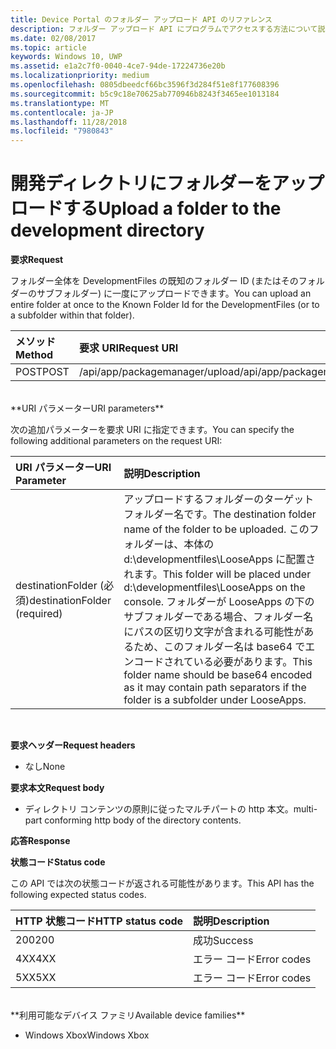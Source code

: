 ```yaml
---
title: Device Portal のフォルダー アップロード API のリファレンス
description: フォルダー アップロード API にプログラムでアクセスする方法について説明します。
ms.date: 02/08/2017
ms.topic: article
keywords: Windows 10, UWP
ms.assetid: e1a2c7f0-0040-4ce7-94de-17224736e20b
ms.localizationpriority: medium
ms.openlocfilehash: 0805dbeedcf66bc3596f3d284f51e8f177608396
ms.sourcegitcommit: b5c9c18e70625ab770946b8243f3465ee1013184
ms.translationtype: MT
ms.contentlocale: ja-JP
ms.lasthandoff: 11/28/2018
ms.locfileid: "7980843"
---
```

# <a name="upload-a-folder-to-the-development-directory"></a><span data-ttu-id="5762c-104">開発ディレクトリにフォルダーをアップロードする</span><span class="sxs-lookup"><span data-stu-id="5762c-104">Upload a folder to the development directory</span></span>

**<span data-ttu-id="5762c-105">要求</span><span class="sxs-lookup"><span data-stu-id="5762c-105">Request</span></span>**

<span data-ttu-id="5762c-106">フォルダー全体を DevelopmentFiles の既知のフォルダー ID (またはそのフォルダーのサブフォルダー) に一度にアップロードできます。</span><span class="sxs-lookup"><span data-stu-id="5762c-106">You can upload an entire folder at once to the Known Folder Id for the DevelopmentFiles (or to a subfolder within that folder).</span></span>

<span data-ttu-id="5762c-107">メソッド</span><span class="sxs-lookup"><span data-stu-id="5762c-107">Method</span></span>      | <span data-ttu-id="5762c-108">要求 URI</span><span class="sxs-lookup"><span data-stu-id="5762c-108">Request URI</span></span>
:------     | :------
<span data-ttu-id="5762c-109">POST</span><span class="sxs-lookup"><span data-stu-id="5762c-109">POST</span></span> | <span data-ttu-id="5762c-110">/api/app/packagemanager/upload</span><span class="sxs-lookup"><span data-stu-id="5762c-110">/api/app/packagemanager/upload</span></span> 
<br />
**<span data-ttu-id="5762c-111">URI パラメーター</span><span class="sxs-lookup"><span data-stu-id="5762c-111">URI parameters</span></span>**

<span data-ttu-id="5762c-112">次の追加パラメーターを要求 URI に指定できます。</span><span class="sxs-lookup"><span data-stu-id="5762c-112">You can specify the following additional parameters on the request URI:</span></span>

<span data-ttu-id="5762c-113">URI パラメーター</span><span class="sxs-lookup"><span data-stu-id="5762c-113">URI Parameter</span></span>      | <span data-ttu-id="5762c-114">説明</span><span class="sxs-lookup"><span data-stu-id="5762c-114">Description</span></span>
:------     | :-----
<span data-ttu-id="5762c-115">destinationFolder (必須)</span><span class="sxs-lookup"><span data-stu-id="5762c-115">destinationFolder  (required)</span></span> | <span data-ttu-id="5762c-116">アップロードするフォルダーのターゲット フォルダー名です。</span><span class="sxs-lookup"><span data-stu-id="5762c-116">The destination folder name of the folder to be uploaded.</span></span> <span data-ttu-id="5762c-117">このフォルダーは、本体の d:\developmentfiles\LooseApps に配置されます。</span><span class="sxs-lookup"><span data-stu-id="5762c-117">This folder will be placed under d:\developmentfiles\LooseApps on the console.</span></span> <span data-ttu-id="5762c-118">フォルダーが LooseApps の下のサブフォルダーである場合、フォルダー名にパスの区切り文字が含まれる可能性があるため、このフォルダー名は base64 でエンコードされている必要があります。</span><span class="sxs-lookup"><span data-stu-id="5762c-118">This folder name should be base64 encoded as it may contain path separators if the folder is a subfolder under LooseApps.</span></span>
<br />

**<span data-ttu-id="5762c-119">要求ヘッダー</span><span class="sxs-lookup"><span data-stu-id="5762c-119">Request headers</span></span>**

- <span data-ttu-id="5762c-120">なし</span><span class="sxs-lookup"><span data-stu-id="5762c-120">None</span></span>

**<span data-ttu-id="5762c-121">要求本文</span><span class="sxs-lookup"><span data-stu-id="5762c-121">Request body</span></span>**

- <span data-ttu-id="5762c-122">ディレクトリ コンテンツの原則に従ったマルチパートの http 本文。</span><span class="sxs-lookup"><span data-stu-id="5762c-122">multi-part conforming http body of the directory contents.</span></span>

**<span data-ttu-id="5762c-123">応答</span><span class="sxs-lookup"><span data-stu-id="5762c-123">Response</span></span>**

**<span data-ttu-id="5762c-124">状態コード</span><span class="sxs-lookup"><span data-stu-id="5762c-124">Status code</span></span>**

<span data-ttu-id="5762c-125">この API では次の状態コードが返される可能性があります。</span><span class="sxs-lookup"><span data-stu-id="5762c-125">This API has the following expected status codes.</span></span>

<span data-ttu-id="5762c-126">HTTP 状態コード</span><span class="sxs-lookup"><span data-stu-id="5762c-126">HTTP status code</span></span>      | <span data-ttu-id="5762c-127">説明</span><span class="sxs-lookup"><span data-stu-id="5762c-127">Description</span></span>
:------     | :-----
<span data-ttu-id="5762c-128">200</span><span class="sxs-lookup"><span data-stu-id="5762c-128">200</span></span> | <span data-ttu-id="5762c-129">成功</span><span class="sxs-lookup"><span data-stu-id="5762c-129">Success</span></span>
<span data-ttu-id="5762c-130">4XX</span><span class="sxs-lookup"><span data-stu-id="5762c-130">4XX</span></span> | <span data-ttu-id="5762c-131">エラー コード</span><span class="sxs-lookup"><span data-stu-id="5762c-131">Error codes</span></span>
<span data-ttu-id="5762c-132">5XX</span><span class="sxs-lookup"><span data-stu-id="5762c-132">5XX</span></span> | <span data-ttu-id="5762c-133">エラー コード</span><span class="sxs-lookup"><span data-stu-id="5762c-133">Error codes</span></span>
<br />
**<span data-ttu-id="5762c-134">利用可能なデバイス ファミリ</span><span class="sxs-lookup"><span data-stu-id="5762c-134">Available device families</span></span>**

* <span data-ttu-id="5762c-135">Windows Xbox</span><span class="sxs-lookup"><span data-stu-id="5762c-135">Windows Xbox</span></span>

